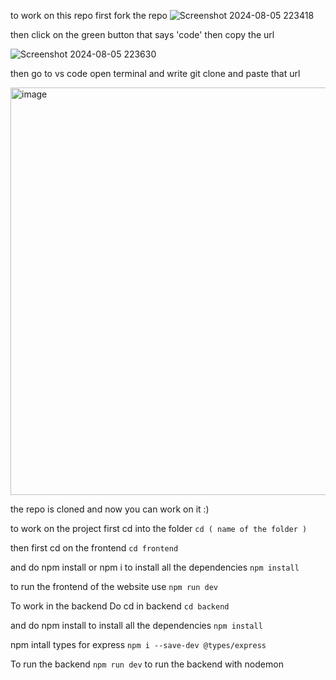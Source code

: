 to work on this repo first fork the repo
![Screenshot 2024-08-05 223418](https://github.com/user-attachments/assets/25a6fb0d-24da-45bf-a31d-9d413da2aeee)

then click on the green button that says 'code' then copy the url

![Screenshot 2024-08-05 223630](https://github.com/user-attachments/assets/412e97b2-e44c-481b-b30f-bb854dbd24f5)

then go to vs code open terminal and write git clone and paste that url 

<img width="652" alt="image" src="https://github.com/user-attachments/assets/df1fbe34-e17d-41ae-aaa6-1b47da54737b">

the repo is cloned and now you can work on it :)

to work on the project first cd into the folder 
`cd ( name of the folder )`

then first cd on the frontend
`cd frontend`

and do npm install or npm i to install all the dependencies
`npm install`

to run the frontend of the website use
`npm run dev`

To work in the backend
Do cd in backend
`cd backend`

and do npm install to install all the dependencies
`npm install`

npm intall types for express
`npm i --save-dev @types/express`

To run the backend
`npm run dev` to run the backend with nodemon
 

